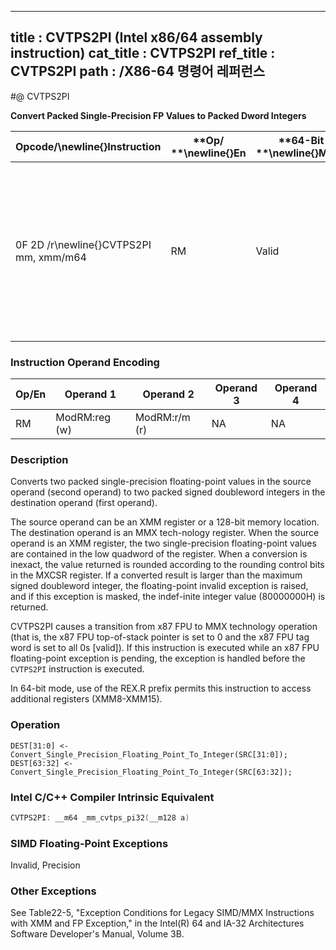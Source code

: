----------------------------
title : CVTPS2PI (Intel x86/64 assembly instruction)
cat_title : CVTPS2PI
ref_title : CVTPS2PI
path : /X86-64 명령어 레퍼런스
----------------------------
#@ CVTPS2PI

**Convert Packed Single-Precision FP Values to Packed Dword Integers**

|**Opcode/**\newline{}**Instruction**|**Op/ **\newline{}**En**|**64-Bit **\newline{}**Mode**|**Compat/**\newline{}**Leg Mode**|**Description**|
|------------------------------------|------------------------|-----------------------------|---------------------------------|---------------|
|0F 2D /r\newline{}CVTPS2PI mm, xmm/m64|RM|Valid|Valid|Convert two packed single-precision floating-point values from xmm/m64 to two packed signed doubleword integers in mm.|
### Instruction Operand Encoding


|Op/En|Operand 1|Operand 2|Operand 3|Operand 4|
|-----|---------|---------|---------|---------|
|RM|ModRM:reg (w)|ModRM:r/m (r)|NA|NA|
### Description


Converts two packed single-precision floating-point values in the source operand (second operand) to two packed signed doubleword integers in the destination operand (first operand).

The source operand can be an XMM register or a 128-bit memory location. The destination operand is an MMX tech-nology register. When the source operand is an XMM register, the two single-precision floating-point values are contained in the low quadword of the register. When a conversion is inexact, the value returned is rounded according to the rounding control bits in the MXCSR register. If a converted result is larger than the maximum signed doubleword integer, the floating-point invalid exception is raised, and if this exception is masked, the indef-inite integer value (80000000H) is returned.

CVTPS2PI causes a transition from x87 FPU to MMX technology operation (that is, the x87 FPU top-of-stack pointer is set to 0 and the x87 FPU tag word is set to all 0s [valid]). If this instruction is executed while an x87 FPU floating-point exception is pending, the exception is handled before the `CVTPS2PI` instruction is executed.

In 64-bit mode, use of the REX.R prefix permits this instruction to access additional registers (XMM8-XMM15).


### Operation

```info-verb
DEST[31:0] <- Convert_Single_Precision_Floating_Point_To_Integer(SRC[31:0]);
DEST[63:32] <- Convert_Single_Precision_Floating_Point_To_Integer(SRC[63:32]);
```

### Intel C/C++ Compiler Intrinsic Equivalent

```cpp
CVTPS2PI: __m64 _mm_cvtps_pi32(__m128 a)
```
### SIMD Floating-Point Exceptions


Invalid, Precision

### Other Exceptions


See Table22-5, "Exception Conditions for Legacy SIMD/MMX Instructions with XMM and FP Exception," in the Intel(R) 64 and IA-32 Architectures Software Developer's Manual, Volume 3B.

